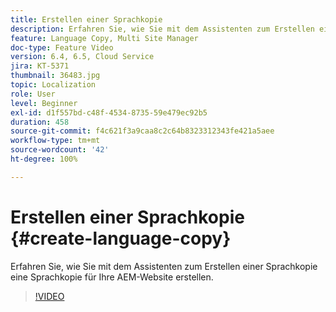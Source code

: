 ```yaml
---
title: Erstellen einer Sprachkopie
description: Erfahren Sie, wie Sie mit dem Assistenten zum Erstellen einer Sprachkopie eine Sprachkopie für Ihre AEM-Website erstellen.
feature: Language Copy, Multi Site Manager
doc-type: Feature Video
version: 6.4, 6.5, Cloud Service
jira: KT-5371
thumbnail: 36483.jpg
topic: Localization
role: User
level: Beginner
exl-id: d1f557bd-c48f-4534-8735-59e479ec92b5
duration: 458
source-git-commit: f4c621f3a9caa8c2c64b8323312343fe421a5aee
workflow-type: tm+mt
source-wordcount: '42'
ht-degree: 100%

---
```


# Erstellen einer Sprachkopie {#create-language-copy}

Erfahren Sie, wie Sie mit dem Assistenten zum Erstellen einer Sprachkopie eine Sprachkopie für Ihre AEM-Website erstellen.

>[!VIDEO](https://video.tv.adobe.com/v/36483?quality=12&learn=on)
